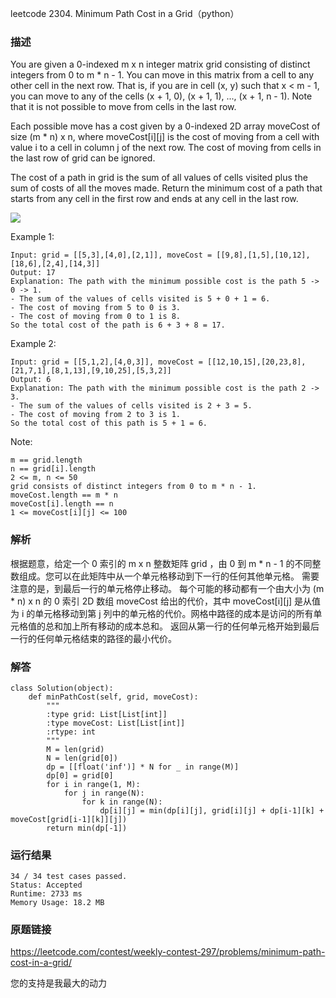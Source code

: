 leetcode  2304. Minimum Path Cost in a Grid（python）




### 描述


You are given a 0-indexed m x n integer matrix grid consisting of distinct integers from 0 to m * n - 1. You can move in this matrix from a cell to any other cell in the next row. That is, if you are in cell (x, y) such that x < m - 1, you can move to any of the cells (x + 1, 0), (x + 1, 1), ..., (x + 1, n - 1). Note that it is not possible to move from cells in the last row.

Each possible move has a cost given by a 0-indexed 2D array moveCost of size (m * n) x n, where moveCost[i][j] is the cost of moving from a cell with value i to a cell in column j of the next row. The cost of moving from cells in the last row of grid can be ignored.

The cost of a path in grid is the sum of all values of cells visited plus the sum of costs of all the moves made. Return the minimum cost of a path that starts from any cell in the first row and ends at any cell in the last row.

![](https://assets.leetcode.com/uploads/2022/04/28/griddrawio-2.png)




Example 1:

	Input: grid = [[5,3],[4,0],[2,1]], moveCost = [[9,8],[1,5],[10,12],[18,6],[2,4],[14,3]]
	Output: 17
	Explanation: The path with the minimum possible cost is the path 5 -> 0 -> 1.
	- The sum of the values of cells visited is 5 + 0 + 1 = 6.
	- The cost of moving from 5 to 0 is 3.
	- The cost of moving from 0 to 1 is 8.
	So the total cost of the path is 6 + 3 + 8 = 17.

	
Example 2:

	Input: grid = [[5,1,2],[4,0,3]], moveCost = [[12,10,15],[20,23,8],[21,7,1],[8,1,13],[9,10,25],[5,3,2]]
	Output: 6
	Explanation: The path with the minimum possible cost is the path 2 -> 3.
	- The sum of the values of cells visited is 2 + 3 = 5.
	- The cost of moving from 2 to 3 is 1.
	So the total cost of this path is 5 + 1 = 6.





Note:


	m == grid.length
	n == grid[i].length
	2 <= m, n <= 50
	grid consists of distinct integers from 0 to m * n - 1.
	moveCost.length == m * n
	moveCost[i].length == n
	1 <= moveCost[i][j] <= 100

### 解析

根据题意，给定一个 0 索引的 m x n 整数矩阵 grid ，由 0 到 m * n - 1 的不同整数组成。您可以在此矩阵中从一个单元格移动到下一行的任何其他单元格。 需要注意的是，到最后一行的单元格停止移动。 每个可能的移动都有一个由大小为 (m * n) x n 的 0 索引 2D 数组 moveCost 给出的代价，其中 moveCost[i][j] 是从值为 i 的单元格移动到第 j 列中的单元格的代价。网格中路径的成本是访问的所有单元格值的总和加上所有移动的成本总和。 返回从第一行的任何单元格开始到最后一行的任何单元格结束的路径的最小代价。


### 解答
				

	class Solution(object):
	    def minPathCost(self, grid, moveCost):
	        """
	        :type grid: List[List[int]]
	        :type moveCost: List[List[int]]
	        :rtype: int
	        """
	        M = len(grid)
	        N = len(grid[0])
	        dp = [[float('inf')] * N for _ in range(M)]
	        dp[0] = grid[0]
	        for i in range(1, M):
	            for j in range(N):
	                for k in range(N):
	                    dp[i][j] = min(dp[i][j], grid[i][j] + dp[i-1][k] + moveCost[grid[i-1][k]][j])
	        return min(dp[-1])
            	      
			
### 运行结果

	34 / 34 test cases passed.
	Status: Accepted
	Runtime: 2733 ms
	Memory Usage: 18.2 MB


### 原题链接


https://leetcode.com/contest/weekly-contest-297/problems/minimum-path-cost-in-a-grid/


您的支持是我最大的动力
